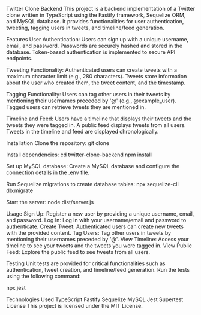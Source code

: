Twitter Clone Backend
This project is a backend implementation of a Twitter clone written in TypeScript using the Fastify framework, Sequelize ORM, and MySQL database. It provides functionalities for user authentication, tweeting, tagging users in tweets, and timeline/feed generation.

Features
User Authentication:
Users can sign up with a unique username, email, and password.
Passwords are securely hashed and stored in the database.
Token-based authentication is implemented to secure API endpoints.

Tweeting Functionality:
Authenticated users can create tweets with a maximum character limit (e.g., 280 characters).
Tweets store information about the user who created them, the tweet content, and the timestamp.

Tagging Functionality:
Users can tag other users in their tweets by mentioning their usernames preceded by '@' (e.g., @example_user).
Tagged users can retrieve tweets they are mentioned in.

Timeline and Feed:
Users have a timeline that displays their tweets and the tweets they were tagged in.
A public feed displays tweets from all users.
Tweets in the timeline and feed are displayed chronologically.

Installation
Clone the repository:
git clone 

Install dependencies:
cd twitter-clone-backend
npm install

Set up MySQL database:
Create a MySQL database and configure the connection details in the .env file.

Run Sequelize migrations to create database tables:
npx sequelize-cli db:migrate

Start the server:
node dist/server.js

Usage
Sign Up: Register a new user by providing a unique username, email, and password.
Log In: Log in with your username/email and password to authenticate.
Create Tweet: Authenticated users can create new tweets with the provided content.
Tag Users: Tag other users in tweets by mentioning their usernames preceded by '@'.
View Timeline: Access your timeline to see your tweets and the tweets you were tagged in.
View Public Feed: Explore the public feed to see tweets from all users.

Testing
Unit tests are provided for critical functionalities such as authentication, tweet creation, and timeline/feed generation. Run the tests using the following command:

npx jest

Technologies Used
TypeScript
Fastify
Sequelize
MySQL
Jest
Supertest
License
This project is licensed under the MIT License.
